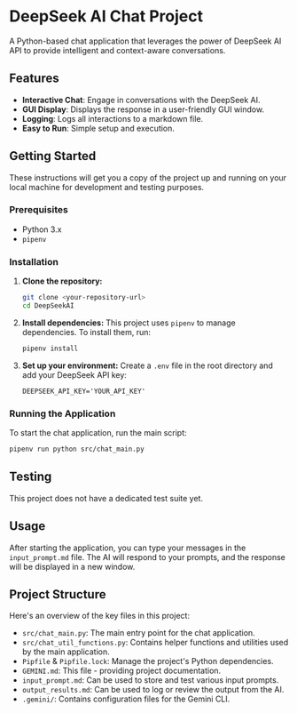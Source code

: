 # DeepSeek AI Chat Project

A Python-based chat application that leverages the power of DeepSeek AI API to provide intelligent and context-aware conversations.

## Features

*   **Interactive Chat**: Engage in conversations with the DeepSeek AI.
*   **GUI Display**: Displays the response in a user-friendly GUI window.
*   **Logging**: Logs all interactions to a markdown file.
*   **Easy to Run**: Simple setup and execution.

## Getting Started

These instructions will get you a copy of the project up and running on your local machine for development and testing purposes.

### Prerequisites

*   Python 3.x
*   `pipenv`

### Installation

1.  **Clone the repository:**
    ```bash
    git clone <your-repository-url>
    cd DeepSeekAI
    ```

2.  **Install dependencies:**
    This project uses `pipenv` to manage dependencies. To install them, run:
    ```bash
    pipenv install
    ```

3.  **Set up your environment:**
    Create a `.env` file in the root directory and add your DeepSeek API key:
    ```
    DEEPSEEK_API_KEY='YOUR_API_KEY'
    ```

### Running the Application

To start the chat application, run the main script:

```bash
pipenv run python src/chat_main.py
```

## Testing

This project does not have a dedicated test suite yet.

## Usage

After starting the application, you can type your messages in the `input_prompt.md` file. The AI will respond to your prompts, and the response will be displayed in a new window.

## Project Structure

Here's an overview of the key files in this project:

*   `src/chat_main.py`: The main entry point for the chat application.
*   `src/chat_util_functions.py`: Contains helper functions and utilities used by the main application.
*   `Pipfile` & `Pipfile.lock`: Manage the project's Python dependencies.
*   `GEMINI.md`: This file - providing project documentation.
*   `input_prompt.md`: Can be used to store and test various input prompts.
*   `output_results.md`: Can be used to log or review the output from the AI.
*   `.gemini/`: Contains configuration files for the Gemini CLI.